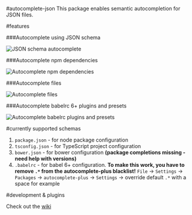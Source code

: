 #autocomplete-json
This package enables semantic autocompletion for JSON files.

#features

###Autocomplete using JSON schema

![JSON schema autocomplete](https://cloud.githubusercontent.com/assets/3879181/12832986/cfc5926e-cb9d-11e5-916e-721790721fc4.gif)

###Autocomplete npm dependencies

![Autocomplete npm dependencies](https://cloud.githubusercontent.com/assets/3879181/12832997/e4f12630-cb9d-11e5-8cbf-589ad68e4b08.gif)

###Autocomplete files

![Autocomplete files](https://cloud.githubusercontent.com/assets/3879181/12832990/d6bd7d2a-cb9d-11e5-9f47-88f3efffb2ad.gif)

###Autocomplete babelrc 6+ plugins and presets

![Autocomplete babelrc plugins and presets](https://cloud.githubusercontent.com/assets/3879181/12832973/c3e5be4c-cb9d-11e5-99e1-50d2f316215e.gif)


#currently supported schemas

1. `package.json` - for node package configuration
2. `tsconfig.json` - for TypeScript project configuration
3. `bower.json` - for bower configuration **(package completions missing - need help with versions)**
3. `.babelrc` - for babel 6+ configuration. **To make this work, you have to remove `.*` from the autocomplete-plus blacklist!** `File` -> `Settings` -> `Packages` -> `autocomplete-plus` -> `Settings` -> override default `.*` with a space for example

#development & plugins

Check out the [wiki](https://github.com/bali182/autocomplete-json/wiki)
